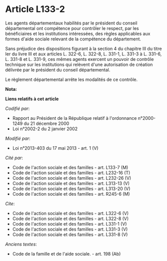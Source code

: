 # Article L133-2

Les agents départementaux habilités par le président du conseil départemental ont compétence pour contrôler le respect, par
les bénéficiaires et les institutions intéressées, des règles applicables aux formes d'aide sociale relevant de la compétence
du département. 

Sans préjudice des dispositions figurant à la section 4 du chapitre III du titre Ier du livre III et aux articles L. 322-6,
L. 322-8, L. 331-1, L. 331-3 à L. 331-6, L. 331-8 et L. 331-9, ces mêmes agents exercent un pouvoir de contrôle technique sur
les institutions qui relèvent d'une autorisation de création délivrée par le président du conseil départemental. 

Le règlement départemental arrête les modalités de ce contrôle.

**Nota:**



**Liens relatifs à cet article**

_Codifié par_:

  - Rapport au Président de la République relatif à l'ordonnance n°2000-1249 du 21 décembre 2000
  - Loi n°2002-2 du 2 janvier 2002

_Modifié par_:

  - Loi n°2013-403 du 17 mai 2013 - art. 1 (V)

_Cité par_:

  - Code de l'action sociale et des familles - art. L133-7 (M)
  - Code de l'action sociale et des familles - art. L232-16 (T)
  - Code de l'action sociale et des familles - art. L232-26 (V)
  - Code de l'action sociale et des familles - art. L313-13 (V)
  - Code de l'action sociale et des familles - art. L313-20 (V)
  - Code de l'action sociale et des familles - art. R245-6 (M)

_Cite_:

  - Code de l'action sociale et des familles - art. L322-6 (V)
  - Code de l'action sociale et des familles - art. L322-8 (V)
  - Code de l'action sociale et des familles - art. L331-1 (V)
  - Code de l'action sociale et des familles - art. L331-3 (V)
  - Code de l'action sociale et des familles - art. L331-8 (V)

_Anciens textes_:

  - Code de la famille et de l'aide sociale. - art. 198 (Ab)
